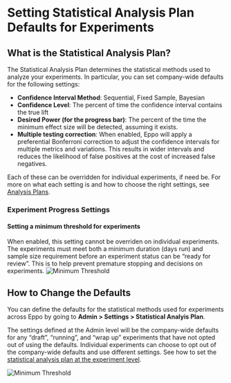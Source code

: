 # Setting Statistical Analysis Plan Defaults for Experiments

## What is the Statistical Analysis Plan?
The Statistical Analysis Plan determines the statistical methods used to analyze your experiments.
In particular, you can set company-wide defaults for the following settings:

* **Confidence Interval Method**: Sequential, Fixed Sample, Bayesian
* **Confidence Level**: The percent of time the confidence interval contains the true lift
* **Desired Power (for the progress bar)**: The percent of the time the minimum effect size will be detected, assuming it exists.
* **Multiple testing correction**: When enabled, Eppo will apply a preferential Bonferroni correction to adjust the confidence intervals for multiple metrics and variations. This results in wider intervals and reduces the likelihood of false positives at the cost of increased false negatives.

Each of these can be overridden for individual experiments, if need be. For more
on what each setting is and how to choose the right settings, see
[Analysis Plans](../experiments/planning-experiments/analysis-plans.md).

### Experiment Progress Settings
#### Setting a minimum threshold for experiments
When enabled, this setting cannot be overriden on individual experiments. The experiments must meet both a minimum duration (days run) and sample size requirement before an experiment status can be “ready for review”. This is to help prevent premature stopping and decisions on experiments. 
![Minimum Threshold](/img/administration/min-threshold-admin-setting.png)

## How to Change the Defaults
You can define the defaults for the statistical methods used for experiments
across Eppo by going to **Admin > Settings > Statistical Analyis Plan**. 

The settings defined at the Admin level will be the company-wide defaults for
any “draft”, “running”,  and “wrap up” experiments that have not opted out of
using the defaults. Individual experiments can choose to opt out of the
company-wide defaults and use different settings. See how to set the
[statistical analysis plan at the experiment level](../experiments/building-experiments/experiments/creating-experiments.md#analysis-plan-settings).

![Minimum Threshold](/img/administration/company-analysis-plan.gif)